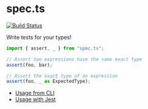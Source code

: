 # spec.ts

[![Build Status](https://travis-ci.org/aleclarson/spec.ts.svg?branch=master)](https://travis-ci.org/aleclarson/spec.ts)

Write tests for your types!

```ts
import { assert, _ } from "spec.ts";

// Assert two expressions have the same exact type
assert(foo, bar);

// Assert the exact type of an expression
assert(foo, _ as ExpectedType);
```

- [Usage from CLI](https://github.com/aleclarson/spec.ts/wiki/Usage-from-CLI)
- [Usage with Jest](https://github.com/aleclarson/spec.ts/wiki/Usage-with-Jest)
